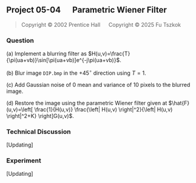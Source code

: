 ## Project 05-04 &emsp; Parametric Wiener Filter

> Copyright © 2002 Prentice Hall &emsp; Copyright © 2025 Fu Tszkok

### Question

(a) Implement a blurring filter as $H(u,v)=\frac{T}{\pi(ua+vb)}\sin[\pi(ua+vb)]e^{-j\pi(ua+vb)}$.

(b) Blur image `DIP.bmp` in the $+45^\circ$ direction using $T = 1$.

(c) Add Gaussian noise of 0 mean and variance of 10 pixels to the blurred image.

(d) Restore the image using the parametric Wiener filter given at $\hat{F}(u,v)=\left[ \frac{1}{H(u,v)} \frac{\left| H(u,v) \right|^2}{\left| H(u,v) \right|^2+K} \right]G(u,v)$.

### Technical Discussion

[Updating]

### Experiment

[Updating]
